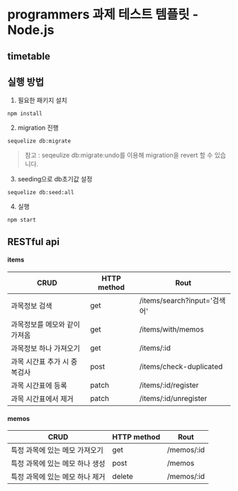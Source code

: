 # programmers 과제 테스트 템플릿 - Node.js

## timetable

## 실행 방법

1. 필요한 패키지 설치

  ```
  npm install
  ```

2. migration 진행

  ```
  sequelize db:migrate
  ```

  >참고 : seqeulize db:migrate:undo를 이용해 migration을 revert 할 수 있습니다.

3. seeding으로 db초기값 설정

  ```
  sequelize db:seed:all
  ```

4. 실행

  ```
  npm start
  ```
  
## RESTful api

#### items

|CRUD|HTTP method|Rout|
|-----------|------|------|
|과목정보 검색|get|/items/search?input='검색어'|
|과목정보를 메모와 같이 가져옴|get|/items/with/memos|
|과목정보 하나 가져오기|get|/items/:id|
|과목 시간표 추가 시 중복검사|post|/items/check-duplicated|
|과목 시간표에 등록|patch|/items/:id/register|
|과목 시간표에서 제거|patch|/items/:id/unregister|

#### memos

|CRUD|HTTP method|Rout|
|-----------|------|------|
|특정 과목에 있는 메모 가져오기|get|/memos/:id|
|특정 과목에 있는 메모 하나 생성|post|/memos|
|특정 과목에 있는 메모 하나 제거|delete|/memos/:id|


